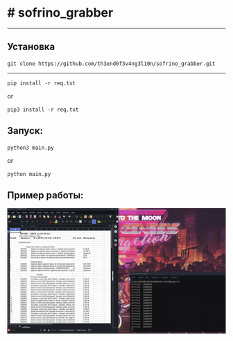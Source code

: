 <h1>#           sofrino_grabber</h1>

----


<h2> Установка </h2>

    git clone https://github.com/th3end0f3v4ng3l10n/sofrino_grabber.git
----
    pip install -r req.txt
or 

    pip3 install -r req.txt

<h2>Запуск: </h2>
    
    python3 main.py
or
    
    python main.py
<h2> Пример работы: </h2>

![Image alt](https://github.com/th3end0f3v4ng3l10n/sofrino_grabber/blob/main/example.png)
